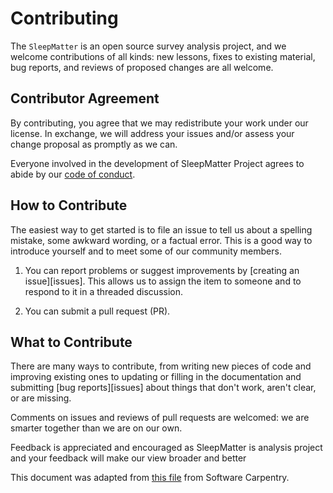 # Contributing

The `SleepMatter` is an open source survey analysis project,
and we welcome contributions of all kinds:
new lessons,
fixes to existing material,
bug reports,
and reviews of proposed changes are all welcome.

## Contributor Agreement

By contributing,
you agree that we may redistribute your work under our license.
In exchange, we will address your issues and/or assess your change proposal as promptly as we can.  

Everyone involved in the development of SleepMatter Project agrees to abide by our [code of conduct](CONDUCT.md).

## How to Contribute

The easiest way to get started is to file an issue to tell us about a spelling mistake, some awkward wording, or a factual error. This is a good way to introduce yourself and to meet some of our community members.

1. You can report problems or suggest improvements by [creating an issue][issues]. This allows us to assign the item to someone and to respond to it in a threaded discussion.

2.  You can submit a pull request (PR).


## What to Contribute

There are many ways to contribute, from writing new pieces of code and improving existing ones to updating or filling in the documentation and submitting [bug reports][issues] about things that don't work, aren't clear, or are missing.

Comments on issues and reviews of pull requests are welcomed: we are smarter together than we are on our own.
   
Feedback is appreciated and encouraged as SleepMatter is analysis project and your feedback will make our view broader and better


This document was adapted from [this file](https://github.com/swcarpentry/r-novice-inflammation/blob/gh-pages/CONTRIBUTING.md) from Software Carpentry.
